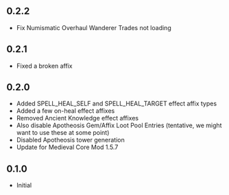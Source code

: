 ## 0.2.2
- Fix Numismatic Overhaul Wanderer Trades not loading

## 0.2.1
- Fixed a broken affix

## 0.2.0
- Added SPELL_HEAL_SELF and SPELL_HEAL_TARGET effect affix types
- Added a few on-heal effect affixes
- Removed Ancient Knowledge effect affixes
- Also disable Apotheosis Gem/Affix Loot Pool Entries (tentative, we might want to use these at some point)
- Disabled Apotheosis tower generation
- Update for Medieval Core Mod 1.5.7

## 0.1.0
- Initial